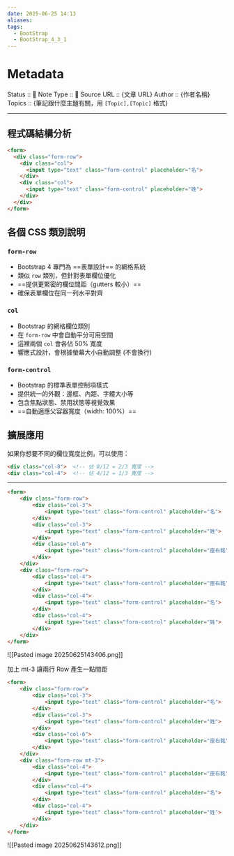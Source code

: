 ```yaml
---
date: 2025-06-25 14:13
aliases: 
tags:
  - BootStrap
  - BootStrap_4_3_1
---
```

# Metadata
Status :: 🌱
Note Type :: 📰
Source URL :: {文章 URL}
Author :: {作者名稱}
Topics :: {筆記跟什麼主題有關，用 `[Topic],[Topic]` 格式}

---

## 程式碼結構分析

```html
<form>
  <div class="form-row">
    <div class="col">
      <input type="text" class="form-control" placeholder="名">
    </div>
    <div class="col">
      <input type="text" class="form-control" placeholder="姓">
    </div>
  </div>
</form>
```

## 各個 CSS 類別說明

### `form-row`

- Bootstrap 4 專門為 ==表單設計== 的網格系統
- 類似 `row` 類別，但針對表單欄位優化
- ==提供更緊密的欄位間距（gutters 較小）==
- 確保表單欄位在同一列水平對齊

### `col`

- Bootstrap 的網格欄位類別
- 在 `form-row` 中會自動平分可用空間
- 這裡兩個 `col` 會各佔 50% 寬度
- 響應式設計，會根據螢幕大小自動調整 (不會換行)

### `form-control`

- Bootstrap 的標準表單控制項樣式
- 提供統一的外觀：邊框、內距、字體大小等
- 包含焦點狀態、禁用狀態等視覺效果
- ==自動適應父容器寬度（width: 100%）==

## 擴展應用

如果你想要不同的欄位寬度比例，可以使用：

```html
<div class="col-8">  <!-- 佔 8/12 = 2/3 寬度 -->
<div class="col-4">  <!-- 佔 4/12 = 1/3 寬度 -->
```

---

```html
<form>
	<div class="form-row">
		<div class="col-3">
			<input type="text" class="form-control" placeholder="名">
		</div>
		<div class="col-3">
			<input type="text" class="form-control" placeholder="姓">
		</div>
		<div class="col-6">
			<input type="text" class="form-control" placeholder="座右銘">
		</div>
	</div>
	<div class="form-row">
		<div class="col-4">
			<input type="text" class="form-control" placeholder="座右銘">
		</div>
		<div class="col-4">
			<input type="text" class="form-control" placeholder="名">
		</div>
		<div class="col-4">
			<input type="text" class="form-control" placeholder="姓">
		</div>		
	</div>
</form>
```

![[Pasted image 20250625143406.png]]

加上 mt-3 讓兩行 Row 產生一點間距

```html
<form>
	<div class="form-row">
		<div class="col-3">
			<input type="text" class="form-control" placeholder="名">
		</div>
		<div class="col-3">
			<input type="text" class="form-control" placeholder="姓">
		</div>
		<div class="col-6">
			<input type="text" class="form-control" placeholder="座右銘">
		</div>
	</div>
	<div class="form-row mt-3">
		<div class="col-4">
			<input type="text" class="form-control" placeholder="座右銘">
		</div>
		<div class="col-4">
			<input type="text" class="form-control" placeholder="名">
		</div>
		<div class="col-4">
			<input type="text" class="form-control" placeholder="姓">
		</div>		
	</div>
</form>
```

![[Pasted image 20250625143612.png]]